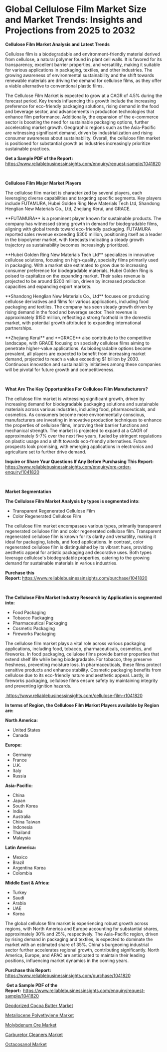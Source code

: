 <p><h1>Global Cellulose Film Market Size and Market Trends: Insights and Projections from 2025 to 2032</h1></p><p><strong>Cellulose Film Market Analysis and Latest Trends</strong></p>
<p><p>Cellulose film is a biodegradable and environment-friendly material derived from cellulose, a natural polymer found in plant cell walls. It is favored for its transparency, excellent barrier properties, and versatility, making it suitable for various applications in packaging, textiles, and other industries. The growing awareness of environmental sustainability and the shift towards renewable materials are driving the demand for cellulose films, as they offer a viable alternative to conventional plastic films.</p><p>The Cellulose Film Market is expected to grow at a CAGR of 4.5% during the forecast period. Key trends influencing this growth include the increasing preference for eco-friendly packaging solutions, rising demand in the food and beverage sector, and advancements in production technologies that enhance film performance. Additionally, the expansion of the e-commerce sector is boosting the need for sustainable packaging options, further accelerating market growth. Geographic regions such as the Asia-Pacific are witnessing significant demand, driven by industrialization and rising consumer awareness about sustainability. Overall, the cellulose film market is positioned for substantial growth as industries increasingly prioritize sustainable practices.</p></p>
<p><strong>Get a Sample PDF of the Report:&nbsp;</strong> <a href="https://www.reliablebusinessinsights.com/enquiry/request-sample/1041820?utm_campaign=2203&utm_medium=2&utm_source=Github&utm_content=ia&utm_term=30012025&utm_id=cellulose-film">https://www.reliablebusinessinsights.com/enquiry/request-sample/1041820</a></p>
<p>&nbsp;</p>
<p><strong>Cellulose Film Major Market Players</strong></p>
<p><p>The cellulose film market is characterized by several players, each leveraging diverse capabilities and targeting specific segments. Key players include FUTAMURA, Hubei Golden Ring New Materials Tech Ltd, Shandong Henglian New Materials Co., Ltd, Zhejiang Kerui, and GRACE.</p><p>**FUTAMURA** is a prominent player known for sustainable products. The company has witnessed strong growth in demand for biodegradable films, aligning with global trends toward eco-friendly packaging. FUTAMURA reported sales revenue exceeding $300 million, positioning itself as a leader in the biopolymer market, with forecasts indicating a steady growth trajectory as sustainability becomes increasingly prioritized.</p><p>**Hubei Golden Ring New Materials Tech Ltd** specializes in innovative cellulose solutions, focusing on high-quality, specialty films primarily used in packaging. With a market size estimated to grow due to increasing consumer preference for biodegradable materials, Hubei Golden Ring is poised to capitalize on the expanding market. Their sales revenue is projected to be around $200 million, driven by increased production capacities and expanding export markets.</p><p>**Shandong Henglian New Materials Co., Ltd** focuses on producing cellulose derivatives and films for various applications, including food packaging and textiles. The company has seen steady growth driven by rising demand in the food and beverage sector. Their revenue is approximately $150 million, reflecting a strong foothold in the domestic market, with potential growth attributed to expanding international partnerships.</p><p>**Zhejiang Kerui** and **GRACE** also contribute to the competitive landscape, with GRACE focusing on specialty cellulose films aiming to penetrate higher-value applications. As biodegradable options become prevalent, all players are expected to benefit from increasing market demand, projected to reach a value exceeding $1 billion by 2030. Continuous innovation and sustainability initiatives among these companies will be pivotal for future growth and competitiveness.</p></p>
<p>&nbsp;</p>
<p><strong>What Are The Key Opportunities For Cellulose Film Manufacturers?</strong></p>
<p><p>The cellulose film market is witnessing significant growth, driven by increasing demand for biodegradable packaging solutions and sustainable materials across various industries, including food, pharmaceuticals, and cosmetics. As consumers become more environmentally conscious, manufacturers are investing in innovative production techniques to enhance the properties of cellulose films, improving their barrier functions and mechanical strength. The market is projected to expand at a CAGR of approximately 5-7% over the next five years, fueled by stringent regulations on plastic usage and a shift towards eco-friendly alternatives. Future prospects look promising, with emerging applications in electronics and agriculture set to further drive demand.</p></p>
<p><strong>Inquire or Share Your Questions If Any Before Purchasing This Report:</strong> <a href="https://www.reliablebusinessinsights.com/enquiry/pre-order-enquiry/1041820?utm_campaign=2203&utm_medium=2&utm_source=Github&utm_content=ia&utm_term=30012025&utm_id=cellulose-film">https://www.reliablebusinessinsights.com/enquiry/pre-order-enquiry/1041820</a></p>
<p>&nbsp;</p>
<p><strong>Market Segmentation</strong></p>
<p><strong>The Cellulose Film Market Analysis by types is segmented into:</strong></p>
<p><ul><li>Transparent Regenerated Cellulose Film</li><li>Color Regenerated Cellulose Film</li></ul></p>
<p><p>The cellulose film market encompasses various types, primarily transparent regenerated cellulose film and color regenerated cellulose film. Transparent regenerated cellulose film is known for its clarity and versatility, making it ideal for packaging, labels, and food applications. In contrast, color regenerated cellulose film is distinguished by its vibrant hues, providing aesthetic appeal for artistic packaging and decorative uses. Both types leverage cellulose's biodegradable properties, catering to the growing demand for sustainable materials in various industries.</p></p>
<p><strong>Purchase this Report:&nbsp;</strong><a href="https://www.reliablebusinessinsights.com/purchase/1041820?utm_campaign=2203&utm_medium=2&utm_source=Github&utm_content=ia&utm_term=30012025&utm_id=cellulose-film">https://www.reliablebusinessinsights.com/purchase/1041820</a></p>
<p>&nbsp;</p>
<p><strong>The Cellulose Film Market Industry Research by Application is segmented into:</strong></p>
<p><ul><li>Food Packaging</li><li>Tobacco Packaging</li><li>Pharmaceutical Packaging</li><li>Cosmetic Packaging</li><li>Fireworks Packaging</li></ul></p>
<p><p>The cellulose film market plays a vital role across various packaging applications, including food, tobacco, pharmaceuticals, cosmetics, and fireworks. In food packaging, cellulose films provide barrier properties that extend shelf life while being biodegradable. For tobacco, they preserve freshness, preventing moisture loss. In pharmaceuticals, these films protect sensitive products and enhance stability. Cosmetic packaging benefits from cellulose due to its eco-friendly nature and aesthetic appeal. Lastly, in fireworks packaging, cellulose films ensure safety by maintaining integrity and preventing ignition hazards.</p></p>
<p><a href="https://www.reliablebusinessinsights.com/cellulose-film-r1041820?utm_campaign=2203&utm_medium=2&utm_source=Github&utm_content=ia&utm_term=30012025&utm_id=cellulose-film">&nbsp;https://www.reliablebusinessinsights.com/cellulose-film-r1041820</a></p>
<p><strong>In terms of Region, the Cellulose Film Market Players available by Region are:</strong></p>
<p>
    <p> <strong> North America: </strong>
        <ul>
            <li>United States</li>
            <li>Canada</li>
        </ul>
        </p> 
    <p> <strong> Europe: </strong>
        <ul>
            <li>Germany</li>
            <li>France</li>
            <li>U.K.</li>
            <li>Italy</li>
            <li>Russia</li>
        </ul>
        </p> 
    <p> <strong> Asia-Pacific: </strong>
        <ul>
            <li>China</li>
            <li>Japan</li>
            <li>South Korea</li>
            <li>India</li>
            <li>Australia</li>
            <li>China Taiwan</li>
            <li>Indonesia</li>
            <li>Thailand</li>
            <li>Malaysia</li>
        </ul>
        </p> 
    <p> <strong> Latin America: </strong>
        <ul>
            <li>Mexico</li>
            <li>Brazil</li>
            <li>Argentina Korea</li>
            <li>Colombia</li>
        </ul>
        </p> 
    <p> <strong> Middle East & Africa: </strong>
        <ul>
            <li>Turkey</li>
            <li>Saudi</li>
            <li>Arabia</li>
            <li>UAE</li>
            <li>Korea</li>
        </ul>
    </p>
    </p>
<p><p>The global cellulose film market is experiencing robust growth across regions, with North America and Europe accounting for substantial shares, approximately 30% and 25%, respectively. The Asia-Pacific region, driven by rising demand in packaging and textiles, is expected to dominate the market with an estimated share of 35%. China's burgeoning industrial sector further accelerates regional growth, contributing significantly. North America, Europe, and APAC are anticipated to maintain their leading positions, influencing market dynamics in the coming years.</p></p>
<p><strong>Purchase this Report: </strong><a href="https://www.reliablebusinessinsights.com/purchase/1041820?utm_campaign=2203&utm_medium=2&utm_source=Github&utm_content=ia&utm_term=30012025&utm_id=cellulose-film">https://www.reliablebusinessinsights.com/purchase/1041820</a></p>
<p>&nbsp;<strong>Get a Sample PDF of the Report:&nbsp;&nbsp;</strong><a href="https://www.reliablebusinessinsights.com/enquiry/request-sample/1041820?utm_campaign=2203&utm_medium=2&utm_source=Github&utm_content=ia&utm_term=30012025&utm_id=cellulose-film">https://www.reliablebusinessinsights.com/enquiry/request-sample/1041820</a></p>
<p><strong></strong></p>
<p><p><a href="https://github.com/kathiestrine5ty/Market-Research-Report-List-1/blob/main/deodorized-cocoa-butter-market.md?utm_campaign=2203&utm_medium=2&utm_source=Github&utm_content=ia&utm_term=30012025&utm_id=cellulose-film">Deodorized Cocoa Butter Market</a></p><p><a href="https://github.com/NarcisoFerry/Market-Research-Report-List-1/blob/main/metallocene-polyethylene-market.md?utm_campaign=2203&utm_medium=2&utm_source=Github&utm_content=ia&utm_term=30012025&utm_id=cellulose-film">Metallocene Polyethylene Market</a></p><p><a href="https://github.com/FosterFahey91/Market-Research-Report-List-1/blob/main/molybdenum-ore-market.md?utm_campaign=2203&utm_medium=2&utm_source=Github&utm_content=ia&utm_term=30012025&utm_id=cellulose-film">Molybdenum Ore Market</a></p><p><a href="https://github.com/globismark/Market-Research-Report-List-6/blob/main/carburetor-cleaners-market.md?utm_campaign=2203&utm_medium=2&utm_source=Github&utm_content=ia&utm_term=30012025&utm_id=cellulose-film">Carburetor Cleaners Market</a></p><p><a href="https://github.com/mayabungard8092/Market-Research-Report-List-1/blob/main/octacosanol-market.md?utm_campaign=2203&utm_medium=2&utm_source=Github&utm_content=ia&utm_term=30012025&utm_id=cellulose-film">Octacosanol Market</a></p></p>